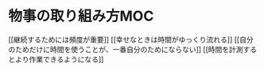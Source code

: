 # 物事の取り組み方MOC

[[継続するためには頻度が重要]]
[[幸せなときは時間がゆっくり流れる]]
[[自分のためだけに時間を使うことが、一番自分のためにならない]]
[[時間を計測するとより作業できるようになる]]
